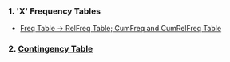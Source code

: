 ### 1. 'X' Frequency Tables
- [Freq Table &#8594; RelFreq Table; CumFreq and CumRelFreq Table]([SC]-Descriptive-Analytics/[SC]-Data-Tabulation-and-Frequencies/[M]-'X'-Frequency-Tables.md)
### 2. [Contingency Table]([SC]-Descriptive-Analytics/[SC]-Data-Tabulation-and-Frequencies/[M]-Contingency-Table.md)
